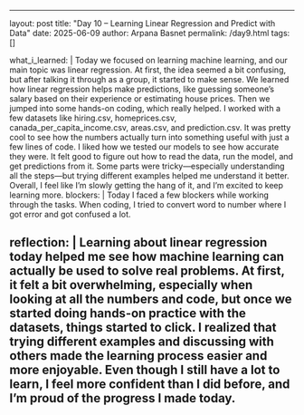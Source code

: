 
---
layout: post
title: "Day 10 – Learning Linear Regression and Predict with Data"
date: 2025-06-09
author: Arpana Basnet
permalink: /day9.html
tags: []

what_i_learned: |
  Today we focused on learning machine learning, and our main topic was linear regression. At first, the idea seemed a bit confusing, but after talking it through as a group, it started to make sense. We learned how linear regression helps make predictions, like guessing someone’s salary based on their experience or estimating house prices. Then we jumped into some hands-on coding, which really helped. I worked with a few datasets like hiring.csv, homeprices.csv, canada_per_capita_income.csv, areas.csv, and prediction.csv. It was pretty cool to see how the numbers actually turn into something useful with just a few lines of code. I liked how we tested our models to see how accurate they were. It felt good to figure out how to read the data, run the model, and get predictions from it. Some parts were tricky—especially understanding all the steps—but trying different examples helped me understand it better. Overall, I feel like I’m slowly getting the hang of it, and I’m excited to keep learning more.
blockers: |
  Today I faced a few blockers while working through the tasks. When coding, I tried to convert word to number where I got error and got confused a lot.

reflection: |
  Learning about linear regression today helped me see how machine learning can actually be used to solve real problems. At first, it felt a bit overwhelming, especially when looking at all the numbers and code, but once we started doing hands-on practice with the datasets, things started to click. I realized that trying different examples and discussing with others made the learning process easier and more enjoyable. Even though I still have a lot to learn, I feel more confident than I did before, and I’m proud of the progress I made today.
---
